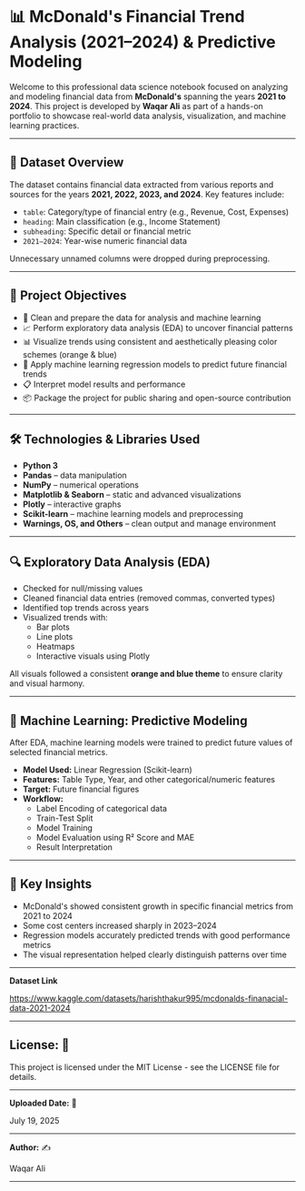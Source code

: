 # 📊 McDonald's Financial Trend Analysis (2021–2024) & Predictive Modeling

Welcome to this professional data science notebook focused on analyzing and modeling financial data from **McDonald's** spanning the years **2021 to 2024**. This project is developed by **Waqar Ali** as part of a hands-on portfolio to showcase real-world data analysis, visualization, and machine learning practices.

---

## 📁 Dataset Overview

The dataset contains financial data extracted from various reports and sources for the years **2021, 2022, 2023, and 2024**. Key features include:

- `table`: Category/type of financial entry (e.g., Revenue, Cost, Expenses)
- `heading`: Main classification (e.g., Income Statement)
- `subheading`: Specific detail or financial metric
- `2021–2024`: Year-wise numeric financial data

Unnecessary unnamed columns were dropped during preprocessing.

---

## 🎯 Project Objectives

- 🧹 Clean and prepare the data for analysis and machine learning
- 📈 Perform exploratory data analysis (EDA) to uncover financial patterns
- 📊 Visualize trends using consistent and aesthetically pleasing color schemes (orange & blue)
- 🤖 Apply machine learning regression models to predict future financial trends
- 📋 Interpret model results and performance
- 📦 Package the project for public sharing and open-source contribution

---

## 🛠️ Technologies & Libraries Used

- **Python 3**
- **Pandas** – data manipulation
- **NumPy** – numerical operations
- **Matplotlib & Seaborn** – static and advanced visualizations
- **Plotly** – interactive graphs
- **Scikit-learn** – machine learning models and preprocessing
- **Warnings, OS, and Others** – clean output and manage environment

---

## 🔍 Exploratory Data Analysis (EDA)

- Checked for null/missing values
- Cleaned financial data entries (removed commas, converted types)
- Identified top trends across years
- Visualized trends with:
  - Bar plots
  - Line plots
  - Heatmaps
  - Interactive visuals using Plotly

All visuals followed a consistent **orange and blue theme** to ensure clarity and visual harmony.

---

## 🤖 Machine Learning: Predictive Modeling

After EDA, machine learning models were trained to predict future values of selected financial metrics.

- **Model Used:** Linear Regression (Scikit-learn)
- **Features:** Table Type, Year, and other categorical/numeric features
- **Target:** Future financial figures
- **Workflow:**
  - Label Encoding of categorical data
  - Train-Test Split
  - Model Training
  - Model Evaluation using R² Score and MAE
  - Result Interpretation

---

## 📌 Key Insights

- McDonald's showed consistent growth in specific financial metrics from 2021 to 2024
- Some cost centers increased sharply in 2023–2024
- Regression models accurately predicted trends with good performance metrics
- The visual representation helped clearly distinguish patterns over time

---

**Dataset Link**

https://www.kaggle.com/datasets/harishthakur995/mcdonalds-finanacial-data-2021-2024

---


## License: 📜

This project is licensed under the MIT License - see the LICENSE file for details.

---


**Uploaded Date:** 📅

July 19, 2025

---


**Author:** ✍️

Waqar Ali

---
